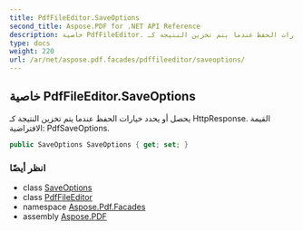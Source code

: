 ```yaml
---
title: PdfFileEditor.SaveOptions
second_title: Aspose.PDF for .NET API Reference
description: خاصية PdfFileEditor. يحصل أو يحدد خيارات الحفظ عندما يتم تخزين النتيجة كـ HttpResponse. القيمة الافتراضية PdfSaveOptions
type: docs
weight: 220
url: /ar/net/aspose.pdf.facades/pdffileeditor/saveoptions/
---
```

## خاصية PdfFileEditor.SaveOptions

يحصل أو يحدد خيارات الحفظ عندما يتم تخزين النتيجة كـ HttpResponse. القيمة الافتراضية: PdfSaveOptions.

```csharp
public SaveOptions SaveOptions { get; set; }
```

### انظر أيضًا

* class [SaveOptions](../../../aspose.pdf/saveoptions/)
* class [PdfFileEditor](../)
* namespace [Aspose.Pdf.Facades](../../../aspose.pdf.facades/)
* assembly [Aspose.PDF](../../../)